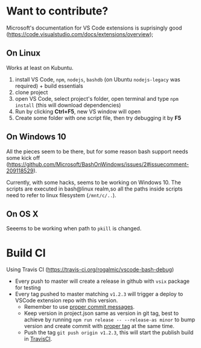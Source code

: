 # Want to contribute?

Microsoft's documentation for VS Code extensions is suprisingly good (https://code.visualstudio.com/docs/extensions/overview);

## On Linux
Works at least on Kubuntu.

1. install VS Code, `npm`, `nodejs`, `bashdb` (on Ubuntu `nodejs-legacy` was required) + build essentials
1. clone project
1. open VS Code, select project's folder, open terminal and type `npm install` (this will download dependencies)
1. Run by clicking **Ctrl+F5**, new VS window will open
1. Create some folder with one script file, then try debugging it by **F5**

## On Windows 10
All the pieces seem to be there, but for some reason bash support needs some kick off (https://github.com/Microsoft/BashOnWindows/issues/2#issuecomment-209118529).

Currently, with some hacks, seems to be working on Windows 10. The scripts are executed in bash@linux realm,so all the paths inside scripts need to refer to linux filesystem (`/mnt/c/..`).

## On OS X
Seeems to be working when path to `pkill` is changed.

# Build CI

Using Travis CI (https://travis-ci.org/rogalmic/vscode-bash-debug)

- Every push to master will create a release in github with `vsix` package for testing
- Every tag pushed to master matching `v1.2.3` will trigger a deploy to VSCode extension repo with this version.
  - Remember to use [proper commit messages](https://github.com/conventional-changelog/standard-version#commit-message-convention-at-a-glance).
  - Keep version in project.json same as version in git tag, best to achieve by running `npm run release -- --release-as minor` to bump version and create commit with [proper tag](https://docs.npmjs.com/cli/version#git-tag-version) at the same time.
  - Push the tag `git push origin v1.2.3`, this will start the publish build in [TravisCI](https://travis-ci.org/rogalmic/vscode-bash-debug).

